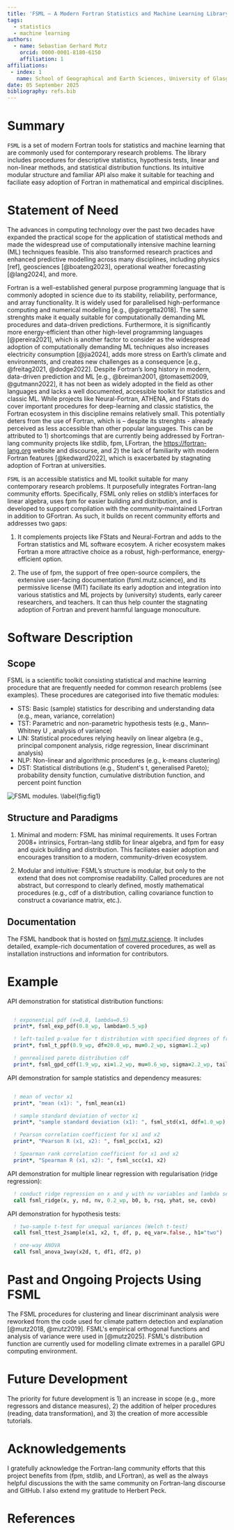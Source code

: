 ```yaml
---
title: 'FSML – A Modern Fortran Statistics and Machine Learning Library'
tags:
  - statistics
  - machine learning
authors:
  - name: Sebastian Gerhard Mutz
    orcid: 0000-0001-8180-6150
    affiliation: 1
affiliations:
 - index: 1
   name: School of Geographical and Earth Sciences, University of Glasgow
date: 05 September 2025
bibliography: refs.bib
---
```


# Summary

`FSML` is a set of modern Fortran tools for statistics and machine learning that are commonly used for contemporary research problems. The library includes procedures for descriptive statistics, hypothesis tests, linear and non-linear methods, and statistical distribution functions. Its intuitive modular structure and familiar API also make it suitable for teaching and faciliate easy adoption of Fortran in mathematical and empirical disciplines.

# Statement of Need

The advances in computing technology over the past two decades have expanded the practical scope for the application of statistical methods and made the widespread use of computationally intensive machine learning (ML) techniques feasible. This also transformed research practices and enhanced predictive modelling across many disciplines, including physics [ref], geosciences [@boateng2023], operational weather forecasting [@lang2024], and more.

Fortran is a well-established general purpose programming language that is commonly adopted in science due to its stability, reliability, performance, and array functionality. It is widely used for parallelised high-performance computing and numerical modelling [e.g., @giorgetta2018]. The same strenghts make it equally suitable for computationally demanding ML procedures and data-driven predictions. Furthermore, it is significantly more energy-efficient than other high-level programming languages [@pereira2021], which is another factor to consider as the widespread adoption of computationally demanding ML techniques also increases electricity consumption [@jia2024], adds more stress on Earth’s climate and environments, and creates new challenges as a consequence [e.g., @freitag2021,  @dodge2022]. Despite Fortran’s long history in modern, data-driven prediction and ML [e.g., @breiman2001, @tomasetti2009, @gutmann2022], it has not been as widely adopted in the field as other languages and lacks a well documented, accessible toolkit for statistics and classic ML. While projects like Neural-Fortran, ATHENA, and FStats do cover important procedures for deep-learning and classic statistics, the Fortran ecosystem in this discipline remains relatively small. This potentially deters from the use of Fortran, which is – despite its strenghts - already perceived as less accessible than other popular languages. This can be attributed to 1) shortcomings that are currently being addressed by Fortran-lang community projects like stdlib, fpm, LFortran, the https://fortran-lang.org website and discourse, and 2) the lack of familiarity with modern Fortran features [@kedward2022], which is exacerbated by stagnating adoption of Fortran at universities.

`FSML` is an accessible statistics and ML toolkit suitable for many contemporary research problems. It purposefully integrates Fortran-lang community efforts. Specifically, FSML only relies on stdlib’s interfaces for linear algebra, uses fpm for easier building and distribution, and is developed to support compilation with the community-maintained LFortran in addition to GFortran. As such, it builds on recent community efforts and addresses two gaps:

1. It complements projects like FStats and Neural-Fortran and adds to the Fortran statistics and ML software ecosytem. A richer ecosystem makes Fortran a more attractive choice as a robust, high-performance, energy-efficient option.

2. The use of fpm, the support of free open-source compilers, the extensive user-facing documentation (fsml.mutz.science), and its permissive license (MIT) faciliate its early adoption and integration into various statistics and ML projects by (university) students, early career researchers, and teachers. It can thus help counter the stagnating adoption of Fortran and prevent harmful language monoculture.


# Software Description

## Scope

FSML is a scientific toolkit consisting statistical and machine learning procedure that are frequently needed for common research problems (see examples). These procedures are categorised into five thematic modules:

- STS: Basic (sample) statistics for describing and understanding data (e.g., mean, variance, correlation)
- TST: Parametric and non-parametric hypothesis tests (e.g., Mann–Whitney U , analysis of variance)
- LIN: Statistical procedures relying heavily on linear algebra (e.g., principal component analysis, ridge regression, linear discriminant analysis)
- NLP: Non-linear and algorithmic procedures (e.g., k-means clustering)
- DST: Statistical distributions (e.g., Student's t, generalised Pareto); probability density function, cumulative distribution function, and percent point function

![FSML modules. \label{fig:fig1}](figs/modules.png)

## Structure and Paradigms

1. Minimal and modern: FSML has minimal requirements. It uses Fortran 2008+ intrinsics, Fortran-lang stdlib for linear algebra, and fpm for easy and quick building and distribution. This faciliates easier adoption and encourages transition to a modern, community-driven ecosystem.

2. Modular and intuitive: FSML’s structure is modular, but only to the extend that does not compromise readability. Called procedures are not abstract, but correspond to clearly defined, mostly mathematical procedures (e.g., cdf of a distribution, calling covariance function to construct a covariance matrix, etc.).


## Documentation

The FSML handbook that is hosted on [fsml.mutz.science](http://fsml.mutz.science/). It includes detailed, example-rich documentation of covered procedures, as well as installation instructions and information for contributors.

# Example


API demonstration for statistical distribution functions:

```fortran

  ! exponential pdf (x=0.8, lambda=0.5)
  print*, fsml_exp_pdf(0.8_wp, lambda=0.5_wp)

  ! left-tailed p-value for t distribution with specified degrees of freedom
  print*, fsml_t_ppf(0.9_wp, df=20.0_wp, mu=0.2_wp, sigma=1.2_wp)

  ! genrealised pareto distribution cdf
  print*, fsml_gpd_cdf(1.9_wp, xi=1.2_wp, mu=0.6_wp, sigma=2.2_wp, tail="left")
```

API demonstration for sample statistics and dependency measures:

```fortran

  ! mean of vector x1
  print*, "mean (x1): ", fsml_mean(x1)

  ! sample standard deviation of vector x1
  print*, "sample standard deviation (x1): ", fsml_std(x1, ddf=1.0_wp)

  ! Pearson correlation coefficient for x1 and x2
  print*, "Pearson R (x1, x2): ", fsml_pcc(x1, x2)

  ! Spearman rank correlation coefficient for x1 and x2
  print*, "Spearman R (x1, x2): ", fsml_scc(x1, x2)
```

API demonstration for multiple linear regression with regularisation (ridge regression):

```fortran
  ! conduct ridge regression on x and y with nv variables and lambda set to 0.2
  call fsml_ridge(x, y, nd, nv, 0.2_wp, b0, b, rsq, yhat, se, covb)
```

API demonstration for hypothesis tests:

```fortran
  ! two-sample t-test for unequal variances (Welch t-test)
  call fsml_ttest_2sample(x1, x2, t, df, p, eq_var=.false., h1="two")

  ! one-way ANOVA
  call fsml_anova_1way(x2d, t, df1, df2, p)
```


# Past and Ongoing Projects Using FSML

The FSML procedures for clustering and linear discriminant analysis were reworked from the code used for climate pattern detection and explanation [@mutz2018, @mutz2019]. FSML's empirical orthogonal functions and analysis of variance were used in [@mutz2025]. FSML's distribution function are currently used for modelling climate extremes in a parallel GPU computing environment.

# Future Development

The priority for future development is 1) an increase in scope (e.g., more regressors and distance measures), 2) the addition of helper procedures (reading, data transformation), and 3) the creation of more accessible tutorials.

# Acknowledgements

I gratefully acknowledge the Fortran-lang community efforts that this project benefits from (fpm, stdlib, and LFortran), as well as the always helpful discussions the with the same community on Fortran-lang  discourse and GitHub. I also extend my gratitude to Herbert Peck.


# References
